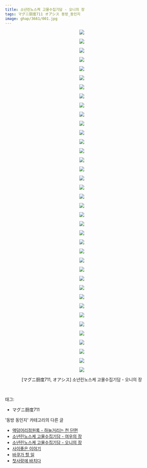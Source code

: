 ```yaml
---
title: 소년린노스케 고물수집기담 - 오니의 장
tags: マグニ厨度711 オアシス 동방_동인지
image: ghap/3661/001.jpg
---
```

<div class="article">
<p style="text-align: center; clear: none; float: none;"><img src="{{ site.nasurl }}/ghap/3661/001.jpg"/></p>
<p style="text-align: center; clear: none; float: none;"><img src="{{ site.nasurl }}/ghap/3661/002.jpg"/></p>
<p style="text-align: center; clear: none; float: none;"><img src="{{ site.nasurl }}/ghap/3661/003.jpg"/></p>
<p style="text-align: center; clear: none; float: none;"><img src="{{ site.nasurl }}/ghap/3661/004.jpg"/></p>
<p style="text-align: center; clear: none; float: none;"><img src="{{ site.nasurl }}/ghap/3661/005.jpg"/></p>
<p style="text-align: center; clear: none; float: none;"><img src="{{ site.nasurl }}/ghap/3661/006.jpg"/></p>
<p style="text-align: center; clear: none; float: none;"><img src="{{ site.nasurl }}/ghap/3661/007.jpg"/></p>
<p style="text-align: center; clear: none; float: none;"><img src="{{ site.nasurl }}/ghap/3661/008.jpg"/></p>
<p style="text-align: center; clear: none; float: none;"><img src="{{ site.nasurl }}/ghap/3661/009.jpg"/></p>
<p style="text-align: center; clear: none; float: none;"><img src="{{ site.nasurl }}/ghap/3661/010.jpg"/></p>
<p style="text-align: center; clear: none; float: none;"><img src="{{ site.nasurl }}/ghap/3661/011.jpg"/></p>
<p style="text-align: center; clear: none; float: none;"><img src="{{ site.nasurl }}/ghap/3661/012.jpg"/></p>
<p style="text-align: center; clear: none; float: none;"><img src="{{ site.nasurl }}/ghap/3661/013.jpg"/></p>
<p style="text-align: center; clear: none; float: none;"><img src="{{ site.nasurl }}/ghap/3661/014.jpg"/></p>
<p style="text-align: center; clear: none; float: none;"><img src="{{ site.nasurl }}/ghap/3661/015.jpg"/></p>
<p style="text-align: center; clear: none; float: none;"><img src="{{ site.nasurl }}/ghap/3661/016.jpg"/></p>
<p style="text-align: center; clear: none; float: none;"><img src="{{ site.nasurl }}/ghap/3661/017.jpg"/></p>
<p style="text-align: center; clear: none; float: none;"><img src="{{ site.nasurl }}/ghap/3661/018.jpg"/></p>
<p style="text-align: center; clear: none; float: none;"><img src="{{ site.nasurl }}/ghap/3661/019.jpg"/></p>
<p style="text-align: center; clear: none; float: none;"><img src="{{ site.nasurl }}/ghap/3661/020.jpg"/></p>
<p style="text-align: center; clear: none; float: none;"><img src="{{ site.nasurl }}/ghap/3661/021.jpg"/></p>
<p style="text-align: center; clear: none; float: none;"><img src="{{ site.nasurl }}/ghap/3661/022.jpg"/></p>
<p style="text-align: center; clear: none; float: none;"><img src="{{ site.nasurl }}/ghap/3661/023.jpg"/></p>
<p style="text-align: center; clear: none; float: none;"><img src="{{ site.nasurl }}/ghap/3661/024.jpg"/></p>
<p style="text-align: center; clear: none; float: none;"><img src="{{ site.nasurl }}/ghap/3661/025.jpg"/></p>
<p style="text-align: center; clear: none; float: none;"><img src="{{ site.nasurl }}/ghap/3661/026.jpg"/></p>
<p style="text-align: center; clear: none; float: none;"><img src="{{ site.nasurl }}/ghap/3661/027.jpg"/></p>
<p style="text-align: center; clear: none; float: none;"><img src="{{ site.nasurl }}/ghap/3661/028.jpg"/></p>
<p style="text-align: center; clear: none; float: none;"><img src="{{ site.nasurl }}/ghap/3661/029.jpg"/></p>
<p style="text-align: center; clear: none; float: none;"><img src="{{ site.nasurl }}/ghap/3661/030.jpg"/></p>
<p style="text-align: center; clear: none; float: none;"><img src="{{ site.nasurl }}/ghap/3661/031.jpg"/></p>
<p style="text-align: center; clear: none; float: none;"><img src="{{ site.nasurl }}/ghap/3661/032.jpg"/></p>
<p style="text-align: center; clear: none; float: none;"><img src="{{ site.nasurl }}/ghap/3661/033.jpg"/></p>
<p style="text-align: center; clear: none; float: none;"><img src="{{ site.nasurl }}/ghap/3661/034.jpg"/></p>
<p style="text-align: center; clear: none; float: none;"><img src="{{ site.nasurl }}/ghap/3661/035.jpg"/></p>
<p style="text-align: center; clear: none; float: none;"><img src="{{ site.nasurl }}/ghap/3661/036.jpg"/></p>
<p style="text-align: center; clear: none; float: none;"><img src="{{ site.nasurl }}/ghap/3661/037.jpg"/></p>
<p style="text-align: center; clear: none; float: none;"><img src="{{ site.nasurl }}/ghap/3661/038.jpg"/></p>
<p style="text-align: center; clear: none; float: none;">[マグニ厨度711, オアシス] 소년린노스케 고물수집기담 - 오니의 장</p>
<p><br/></p>
</div><div class="tagTrail">
<p>태그: </p>
<ul>
<li>マグニ厨度711</li>
</ul>
</div><div class="another">
<p>'동방 동인지' 카테고리의 다른 글</p>
<ul>
<li><a href="/2017-08-28-ghap_3663">액덩어리점원록 - 하늘거리는 천 단편</a></li>
<li><a href="/2017-08-28-ghap_3662">소년린노스케 고물수집기담 - 여우의 장</a></li>
<li><a href="/2017-08-28-ghap_3661">소년린노스케 고물수집기담 - 오니의 장</a></li>
<li><a href="/2017-08-21-ghap_3655">사이좋은 이야기</a></li>
<li><a href="/2017-08-21-ghap_3654">바쿠가 할 일</a></li>
<li><a href="/2017-08-16-ghap_3651">첫사랑에 바치다</a></li>
</ul>
</div><div class="cb_module cb_fluid">
<div class="cb_wrt cb_profile">
</div><!-- commentList close -->
</div>
